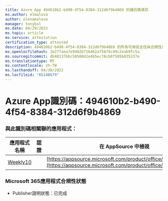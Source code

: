 ```yaml
---
title: Azure App 494610b2-b490-4f54-8384-312d6f9b4869 的識別碼資訊
ms.author: elmalova
author: elenamalova
manager: tonybal
ms.date: 04/29/2022
ms.topic: article
ms.service: attestation
certification_type: attested
description: 494610b2-b490-4f54-8384-312d6f9b4869 的所有可用安全性與合規性資訊。
ms.openlocfilehash: 1b277aea7e9402b716462af5879c49c2eab9fc5a
ms.sourcegitcommit: db48137bbc58500d2e4b5ec78cb8f585b835237e
ms.translationtype: MT
ms.contentlocale: zh-TW
ms.lasthandoff: 04/30/2022
ms.locfileid: "65148679"
---
```

# <a name="azure-app-id-494610b2-b490-4f54-8384-312d6f9b4869"></a>Azure App識別碼：494610b2-b490-4f54-8384-312d6f9b4869


### <a name="apps-associated-with-this-id"></a>與此識別碼相關聯的應用程式：
| **應用程式名稱** | **認證** | **在 AppSource 中檢視** |
|--------------|---------------|-----------------------|
| [Weekly10](../forward/WA200001441.md) |  | [https://appsource.microsoft.com/product/office/WA200001441](https://appsource.microsoft.com/product/office/WA200001441) |

### <a name="microsoft-365-app-compliance-status"></a>Microsoft 365應用程式合規性狀態
- Publisher證明狀態：已完成
